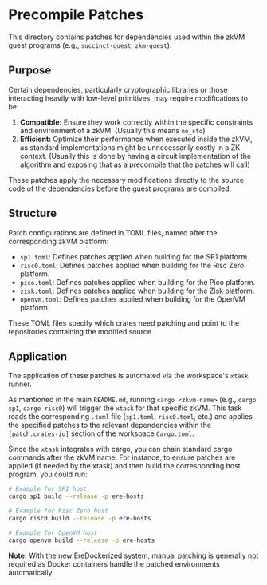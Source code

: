 # Precompile Patches

This directory contains patches for dependencies used within the zkVM guest programs (e.g., `succinct-guest`, `zkm-guest`).

## Purpose

Certain dependencies, particularly cryptographic libraries or those interacting heavily with low-level primitives, may require modifications to be:

1. **Compatible:** Ensure they work correctly within the specific constraints and environment of a zkVM. (Usually this means `no_std`)
2. **Efficient:** Optimize their performance when executed inside the zkVM, as standard implementations might be unnecessarily costly in a ZK context. (Usually this is done by having a circuit implementation of the algorithm and exposing that as a precompile that the patches will call)

These patches apply the necessary modifications directly to the source code of the dependencies before the guest programs are compiled.

## Structure

Patch configurations are defined in TOML files, named after the corresponding zkVM platform:

- `sp1.toml`: Defines patches applied when building for the SP1 platform.
- `risc0.toml`: Defines patches applied when building for the Risc Zero platform.
- `pico.toml`: Defines patches applied when building for the Pico platform.
- `zisk.toml`: Defines patches applied when building for the Zisk platform.
- `openvm.toml`: Defines patches applied when building for the OpenVM platform.

These TOML files specify which crates need patching and point to the repositories containing the modified source.

## Application

The application of these patches is automated via the workspace's `xtask` runner.

As mentioned in the main `README.md`, running `cargo <zkvm-name>` (e.g., `cargo sp1`, `cargo risc0`) will trigger the `xtask` for that specific zkVM. This task reads the corresponding `.toml` file (`sp1.toml`, `risc0.toml`, etc.) and applies the specified patches to the relevant dependencies within the `[patch.crates-io]` section of the workspace `Cargo.toml`.

Since the `xtask` integrates with cargo, you can chain standard cargo commands after the zkVM name. For instance, to ensure patches are applied (if needed by the xtask) and then build the corresponding host program, you could run:

```bash
# Example for SP1 host
cargo sp1 build --release -p ere-hosts

# Example for Risc Zero host
cargo risc0 build --release -p ere-hosts

# Example for OpenVM host
cargo openvm build --release -p ere-hosts
```

**Note:** With the new EreDockerized system, manual patching is generally not required as Docker containers handle the patched environments automatically.
